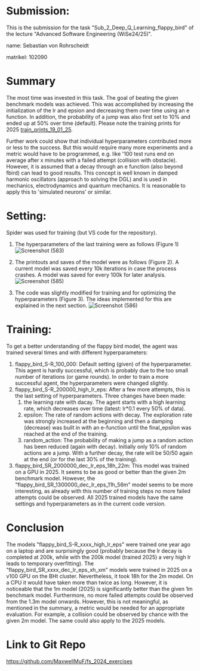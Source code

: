 # Submission:
This is the submission for the task "Sub_2_Deep_Q_Learning_flappy_bird" of the lecture "Advanced Software Engineering (WiSe24/25)".

name: Sebastian von Rohrscheidt

matrikel: 102090

# Summary
The most time was invested in this task. The goal of beating the given benchmark models was achieved. This was accomplished by increasing the initialization of the lr and epsion and decreasing them over time using an e function. In addition, the probability of a jump was also first set to 10% and ended up at 50% over time (default). Please note the training prints for 2025 [train_prints_19_01_25](Sub_2_Deep_Q_Learning_flappy_bird/trained_models/train_prints_19_01_25.txt).

Further work could show that individual hyperparameters contributed more or less to the success. But this would require many more experiments and a metric would have to be programmed, e.g. like '100 test runs end on average after x minutes with a failed attempt (collision with obstacle). However, it is assumed that a decay through an e function (also beyond fbird) can lead to good results. This concept is well known in damped harmonic oscillators (approach to solving the DGL) and is used in mechanics, electrodynamics and quantum mechanics. It is reasonable to apply this to 'simulated neurons' or similar.

# Setting:
Spider was used for training (but VS code for the repository).
1. The hyperparameters of the last training were as follows (Figure 1)![Screenshot (583)](https://github.com/user-attachments/assets/aa123b22-a290-4448-82d1-21ffff8dba5e)


2. The printouts and saves of the model were as follows (Figure 2). A current model was saved every 10k iterations in case the process crashes. A model was saved for every 100k for later analysis.![Screenshot (585)](https://github.com/user-attachments/assets/97fe0243-2e85-4dfa-bd8a-a616a36d85db)


3. The code was slightly modified for training and for optimizing the hyperparameters (Figure 3). The ideas implemented for this are explained in the next section.
![Screenshot (586)](https://github.com/user-attachments/assets/65099dc9-2cf4-40a8-9eb3-7d7b9f494ff5)


# Training:
To get a better understanding of the flappy bird model, the agent was trained several times and with different hyperparameters:
1. flappy_bird_S-R_100_000: Default setting (given) of the hyperparameter. This agent is hardly successful, which is probably due to the too small number of iterations (or game rounds). In order to train a more successful agent, the hyperparameters were changed slightly.
2. flappy_bird_S-R_200000_high_lr_eps: After a few more attempts, this is the last setting of hyperparameters. Three changes have been made:
    1. the learning rate with dacay. The agent starts with a high learning rate, which decreases over time (latest: lr*0.1 every 50% of data).
    2. epsilon: The rate of random actions with decay. The exploration rate was strongly increased at the beginning and then a damping (decrease) was built in with an e-function until the final_epsilon was reached at the end of the training.
    3. random_action: The probability of making a jump as a random action has been reduced (again with decay). Initially only 10% of random actions are a jump. With a further decay, the rate will be 50/50 again at the end (or for the last 30% of the training).
3. flappy_bird_SR_2000000_dec_lr_eps_18h_22m: This model was trained on a GPU in 2025. It seems to be as good or better than the given 2m benchmark model. However, the "flappy_bird_SR_1300000_dec_lr_eps_11h_56m" model seems to be more interesting, as already with this number of training steps no more failed attempts could be observed. All 2025 trained models have the same settings and hyperparameters as in the current code version.

# Conclusion
The models "flappy_bird_S-R_xxxx_high_lr_eps" were trained one year ago on a laptop and are surprisingly good (probably because the lr decay is completed at 200k, while with the 200k model (trained 2025) a very high lr leads to temporary overfitting).
The "flappy_bird_SR_xxxx_dec_lr_eps_xh_xm" models were trained in 2025 on a v100 GPU on the BHt cluster. Nevertheless, it took 18h for the 2m model. On a CPU it would have taken more than twice as long.
However, it is noticeable that the 1m model (2025) is significantly better than the given 1m benchmark model. Furthermore, no more failed attempts could be observed from the 1.3m model onwards. However, this is not meaningful, as mentioned in the summary, a metric would be needed for an appropriate evaluation. For example, a collision could be observed by chance with the given 2m model. The same could also apply to the 2025 models.

# Link to Git Repo
https://github.com/MaxwellMuF/fs_2024_exercises
